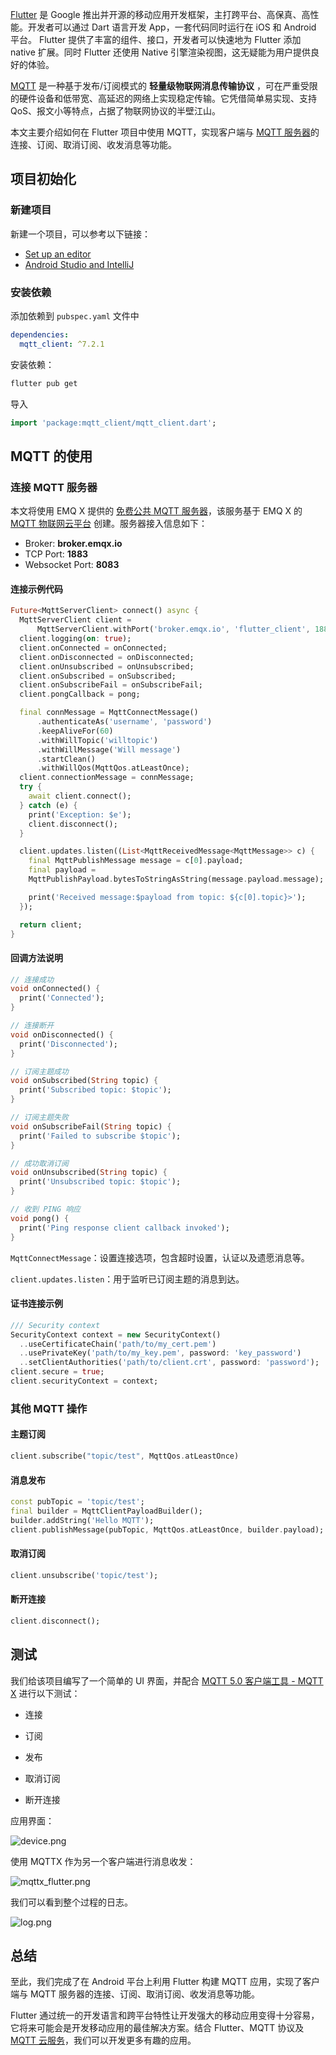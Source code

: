 [Flutter](https://flutter.dev/) 是 Google 推出并开源的移动应用开发框架，主打跨平台、高保真、高性能。开发者可以通过 Dart 语言开发 App，一套代码同时运行在 iOS 和 Android 平台。 Flutter 提供了丰富的组件、接口，开发者可以快速地为 Flutter 添加 native 扩展。同时 Flutter 还使用  Native 引擎渲染视图，这无疑能为用户提供良好的体验。

[MQTT](https://www.emqx.com/zh/mqtt) 是一种基于发布/订阅模式的 **轻量级物联网消息传输协议** ，可在严重受限的硬件设备和低带宽、高延迟的网络上实现稳定传输。它凭借简单易实现、支持 QoS、报文小等特点，占据了物联网协议的半壁江山。

本文主要介绍如何在 Flutter 项目中使用 MQTT，实现客户端与 [MQTT 服务器](https://www.emqx.io/zh)的连接、订阅、取消订阅、收发消息等功能。

## 项目初始化

### 新建项目

新建一个项目，可以参考以下链接：

- [Set up an editor](https://flutter.dev/docs/get-started/editor?tab=androidstudio)
- [Android Studio and IntelliJ](https://flutter.dev/docs/development/tools/android-studio)

### 安装依赖

添加依赖到 `pubspec.yaml` 文件中

```yaml
dependencies: 
  mqtt_client: ^7.2.1
```

安装依赖：

```bash
flutter pub get
```

导入

```dart
import 'package:mqtt_client/mqtt_client.dart';
```



## MQTT 的使用

### 连接 MQTT 服务器

本文将使用 EMQ X 提供的 [免费公共 MQTT 服务器](https://www.emqx.com/zh/mqtt/public-mqtt5-broker)，该服务基于 EMQ X 的 [MQTT 物联网云平台](https://www.emqx.com/en/cloud) 创建。服务器接入信息如下：

- Broker: **broker.emqx.io**
- TCP Port: **1883**
- Websocket Port: **8083**

#### 连接示例代码

```dart
Future<MqttServerClient> connect() async {
  MqttServerClient client =
      MqttServerClient.withPort('broker.emqx.io', 'flutter_client', 1883);
  client.logging(on: true);
  client.onConnected = onConnected;
  client.onDisconnected = onDisconnected;
  client.onUnsubscribed = onUnsubscribed;
  client.onSubscribed = onSubscribed;
  client.onSubscribeFail = onSubscribeFail;
  client.pongCallback = pong;

  final connMessage = MqttConnectMessage()
      .authenticateAs('username', 'password')
      .keepAliveFor(60)
      .withWillTopic('willtopic')
      .withWillMessage('Will message')
      .startClean()
      .withWillQos(MqttQos.atLeastOnce);
  client.connectionMessage = connMessage;
  try {
    await client.connect();
  } catch (e) {
    print('Exception: $e');
    client.disconnect();
  }

  client.updates.listen((List<MqttReceivedMessage<MqttMessage>> c) {
    final MqttPublishMessage message = c[0].payload;
    final payload =
    MqttPublishPayload.bytesToStringAsString(message.payload.message);

    print('Received message:$payload from topic: ${c[0].topic}>');
  });

  return client;
}
```

#### 回调方法说明

```dart
// 连接成功
void onConnected() {
  print('Connected');
}

// 连接断开
void onDisconnected() {
  print('Disconnected');
}

// 订阅主题成功
void onSubscribed(String topic) {
  print('Subscribed topic: $topic');
}

// 订阅主题失败
void onSubscribeFail(String topic) {
  print('Failed to subscribe $topic');
}

// 成功取消订阅
void onUnsubscribed(String topic) {
  print('Unsubscribed topic: $topic');
}

// 收到 PING 响应
void pong() {
  print('Ping response client callback invoked');
}
```

`MqttConnectMessage`：设置连接选项，包含超时设置，认证以及遗愿消息等。

`client.updates.listen`：用于监听已订阅主题的消息到达。

#### 证书连接示例

```dart
/// Security context
SecurityContext context = new SecurityContext()
  ..useCertificateChain('path/to/my_cert.pem')
  ..usePrivateKey('path/to/my_key.pem', password: 'key_password')
  ..setClientAuthorities('path/to/client.crt', password: 'password');
client.secure = true;
client.securityContext = context;
```

### 其他 MQTT 操作

#### 主题订阅

```dart
client.subscribe("topic/test", MqttQos.atLeastOnce)
```

#### 消息发布

```dart
const pubTopic = 'topic/test';
final builder = MqttClientPayloadBuilder();
builder.addString('Hello MQTT');
client.publishMessage(pubTopic, MqttQos.atLeastOnce, builder.payload);
```

#### 取消订阅

```dart
client.unsubscribe('topic/test');
```

#### 断开连接

```dart
client.disconnect();
```



## 测试

我们给该项目编写了一个简单的 UI 界面，并配合 [MQTT 5.0 客户端工具 - MQTT X](https://mqttx.app/zh) 进行以下测试：

- 连接

- 订阅

- 发布

- 取消订阅

- 断开连接

应用界面：

![device.png](https://static.emqx.net/images/9c6e9d500faa607512eaa5d767630474.png)

使用 MQTTX 作为另一个客户端进行消息收发：

![mqttx_flutter.png](https://static.emqx.net/images/ac306b8d6139cdcd2a7446de58c87847.png)


我们可以看到整个过程的日志。

![log.png](https://static.emqx.net/images/d5e2065b8265787de99d1daefd7ba444.png)

## 总结

至此，我们完成了在 Android 平台上利用 Flutter 构建 MQTT 应用，实现了客户端与 MQTT 服务器的连接、订阅、取消订阅、收发消息等功能。

Flutter 通过统一的开发语言和跨平台特性让开发强大的移动应用变得十分容易，它将来可能会是开发移动应用的最佳解决方案。结合 Flutter、MQTT 协议及 [MQTT 云服务](https://www.emqx.com/zh/cloud)，我们可以开发更多有趣的应用。

